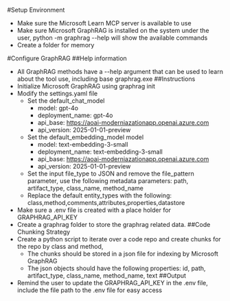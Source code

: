 #Setup Environment
- Make sure the Microsoft Learn MCP server is available to use
- Make sure Microsoft GraphRAG is installed on the system under the user, python -m graphrag --help will show the available commands
- Create a folder for memory

#Configure GraphRAG
##Help information
- All GraphRAG methods have a --help argument that can be used to learn about the tool use, including base graphrag.exe
##Instructions
- Initialize Microsoft GraphRAG using graphrag init
- Modify the settings.yaml file
    - Set the default_chat_model
		- model: gpt-4o
		- deployment_name: gpt-4o
		- api_base: https://aoai-moderniazationapp.openai.azure.com
		- api_version: 2025-01-01-preview
    - Set the default_embedding_model model
		- model: text-embedding-3-small
		- deployment_name: text-embedding-3-small
		- api_base: https://aoai-moderniazationapp.openai.azure.com
		- api_version: 2025-01-01-preview
    - Set the input file_type to JSON and remove the file_pattern parameter, use the following metadata parameters: path, artifact_type, class_name, method_name
    - Replace the default entity_types with the following: class,method,comments,attributes,properties,datastore
- Make sure a .env file is created with a place holder for GRAPHRAG_API_KEY
- Create a graphrag folder to store the graphrag related data. 
##Code Chunking Strategy
- Create a python script to iterate over a code repo and create chunks for the repo by class and method, 
    - The chunks should be stored in a json file for indexing by Microsoft GraphRAG
    - The json objects should have the following properties: id, path, artifact_type, class_name, method_name, text
##Output
- Remind the user to update the GRAPHRAG_API_KEY in the .env file, include the file path to the .env file for easy access